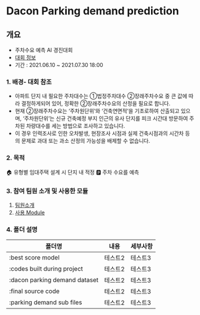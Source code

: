 # Dacon Parking demand prediction

## 개요
- 주차수요 예측 AI 경진대회
- [대회 정보](https://dacon.io/competitions/official/235745/overview/description)
- 기간 : 2021.06.10 ~ 2021.07.30 18:00

### 1. 배경- 대회 참조
- 아파트 단지 내 필요한 주차대수는 ①법정주차대수 ②장래주차수요 중 큰 값에 따라 결정하게되어 있어, 정확한 ②장래주차수요의 산정을 필요로 합니다. 
- 현재 ②장래주차수요는 ‘주차원단위’와 ‘건축연면적’을 기초로하여 산출되고 있으며, ‘주차원단위’는 신규 건축예정 부지 인근의 유사 단지를 피크 시간대 방문하여 주차된 차량대수를 세는 방법으로 조사하고 있습니다. 
- 이 경우 인력조사로 인한 오차발생, 현장조사 시점과 실제 건축시점과의 시간차 등의 문제로 과대 또는 과소 산정의 가능성을 배제할 수 없습니다.

### 2. 목적
🏠 유형별 임대주택 설계 시 단지 내 적정 🅿️ 주차 수요를 예측

### 3. 참여 팀원 소개 및 사용한 모듈
1. [팀원소개](https://www.notion.so/caac7b127e5547d39234c067ceca5d21?v=4c7d7e4d8d664c94aebde5f0d60c57c6)
2. [사용 Module](https://www.notion.so/54557a7597f644c6ba8a636ed915e35a?v=cc64f52b399849819e29b7ff719d9660)

### 4. 폴더 설명
|폴더명|내용|세부사항|
|------|---|---|
|:best score model|테스트2|테스트3|
|:codes built during project|테스트2|테스트3|
|:dacon parking demand dataset|테스트2|테스트3|
|:final source code|테스트2|테스트3|
|:parking demand sub files|테스트2|테스트3|
